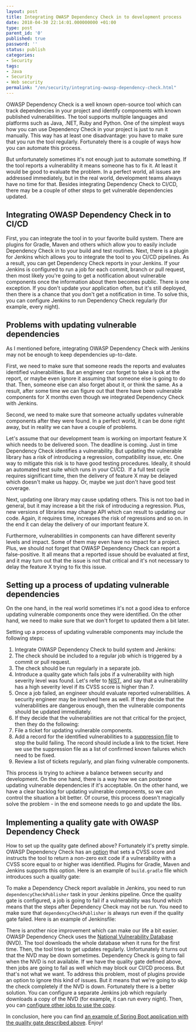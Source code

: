 ```yaml
---
layout: post
title: Integrating OWASP Dependency Check in to development process
date: 2018-04-30 22:14:01.000000000 +01:00
type: post
parent_id: '0'
published: true
password: ''
status: publish
categories:
- Security
tags:
- Java
- Security
- Web security
permalink: "/en/security/integrating-owasp-dependency-check.html"
---
```

OWASP Dependency Check is a well known open-source tool which can track dependencies in your project and identify components with known published vulnerabilities. The tool supports multiple languages and platforms such as Java, .NET, Ruby and Python. One of the simplest ways how you can use Dependency Check in your project is just to run it manually. This way has at least one disadvantage: you have to make sure that you run the tool regularly. Fortunately there is a couple of ways how you can automate this process.

But unfortunately sometimes it's not enough just to automate something. If the tool reports a vulnerability it means someone has to fix it. At least it would be good to evaluate the problem. In a perfect world, all issues are addressed immediately, but in the real world, development teams always have no time for that. Besides integrating Dependency Check to CI/CD, there may be a couple of other steps to get vulnerable dependencies updated.

## Integrating OWASP Dependency Check in to CI/CD

First, you can integrate the tool in to your favorite build system. There are plugins for Gradle, Maven and others which allow you to easily include Dependency Check in to your build and test routines. Next, there is a plugin for Jenkins which allows you to integrate the tool to you CI/CD pipelines. As a result, you can get Dependency Check reports in your Jenkins. If your Jenkins is configured to run a job for each commit, branch or pull request, then most likely you're going to get a notification about vulnerable components once the information about them becomes public. There is one exception. If you don't update your application often, but it's still deployed, then there is a chance that you don't get a notification in time. To solve this, you can configure Jenkins to run Dependency Check regularly (for example, every night).

## Problems with updating vulnerable dependencies

As I mentioned before, integrating OWASP Dependency Check with Jenkins may not be enough to keep dependencies up-to-date.

First, we need to make sure that someone reads the reports and evaluates identified vulnerabilities. But an engineer can forget to take a look at the report, or maybe even ignore it assuming that someone else is going to do that. Then, someone else can also forget about it, or think the same. As a result, after some time we can figure out that there have been vulnerable components for X months even though we integrated Dependency Check with Jenkins.

Second, we need to make sure that someone actually updates vulnerable components after they were found. In a perfect world, it can be done right away, but in reality we can have a couple of problems.

Let's assume that our development team is working on important feature X which needs to be delivered soon. The deadline is coming. Just in time Dependency Check identifies a vulnerability. But updating the vulnerable library has a risk of introducing a regression, compatibility issue, etc. One way to mitigate this risk is to have good testing procedures. Ideally, it should an automated test suite which runs in your CI/CD.&nbsp; If a full test cycle requires significant time, then the delivery of feature X may be delayed which doesn't make us happy. Or, maybe we just don't have good test coverage.

Next, updating one library may cause updating others. This is not too bad in general, but it may increase a bit the risk of introducing a regression. Plus, new versions of libraries may change API which can result to updating our code. Again, it requires time, increases the risk of regressions and so on. in the end it can delay the delivery of our important feature X.

Furthermore, vulnerabilities in components can have different severity levels and impact. Some of them may even have no impact for a project. Plus, we should not forget that OWASP Dependency Check can report a false-positive. It all means that a reported issue should be evaluated at first, and it may turn out that the issue is not that critical and it's not necessary to delay the feature X trying to fix this issue.

## Setting up a process of updating vulnerable dependencies

On the one hand, in the real world sometimes it's not a good idea to enforce updating vulnerable components once they were identified. On the other hand, we need to make sure that we don't forget to updated them a bit later.

Setting up a process of updating vulnerable components may include the following steps:

1. Integrate OWASP Dependency Check to build system and Jenkins:
  1. The check should be included to a regular job which is triggered by a commit or pull request.
  2. The check should be run regularly in a separate job.
2. Introduce a quality gate which fails jobs if a vulnerability with high severity level was found. Let's refer to [NIST](https://nvd.nist.gov/vuln-metrics/cvss), and say that a vulnerability has a high severity level if its CVSS score is higher than 7.
3. Once a job failed, an engineer should evaluate reported vulnerabilities. A security engineer may be involved here as well. If they decide that the vulnerabilities are dangerous enough, then the vulnerable components should be updated immediately.
4. If they decide that the vulnerabilities are not that critical for the project, then they do the following:
  1. File a ticket for updating vulnerable components.
  2. Add a record for the identified vulnerabilities to a [suppression file](https://jeremylong.github.io/DependencyCheck/general/suppression.html) to stop the build failing. The record should include a link to the ticket. Here we use the suppression file as a list of confirmed known failures which need to be fixed.
5. Review a list of tickets regularly, and plan fixing vulnerable components.

This process is trying to achieve a balance between security and development. On the one hand, there is a way how we can postpone updating vulnerable dependencies if it's acceptable. On the other hand, we have a clear backlog for updating vulnerable components, so we can control the situation a bit better. Of course, this process doesn't magically solve the problem - in the end someone needs to go and update the libs.

## Implementing a quality gate with OWASP Dependency Check

How to set up the quality gate defined above? Fortunately it's pretty simple. OWASP Dependency Check has an [option](https://jeremylong.github.io/DependencyCheck/dependency-check-cli/arguments.html) that sets a CVSS score and instructs the tool to return a non-zero exit code if a vulnerability with a CVSS score equal to or higher was identified. Plugins for Gradle, Maven and Jenkins supports this option. Here is an example of `build.gradle` file which introduces such a quality gate:

<script src="https://gist.github.com/artem-smotrakov/c68930234da6b6f308d3cb2534472e3b.js"></script>

To make a Dependency Check report available in Jenkins, you need to run `dependencyCheckPublisher`&nbsp;task in your Jenkins pipeline. Once the quality gate is configured, a job is going to fail if a vulnerability was found which means that the steps after Dependency Check may not be run. You need to make sure that `dependencyCheckPublisher`&nbsp;is always run even if the quality gate failed. Here is an example of Jenkinsfile:

<script src="https://gist.github.com/artem-smotrakov/31f5c1911041268797cc6d7a90be5e93.js"></script>

There is another nice improvement which can make our life a bit easier. OWASP Dependency Check uses the [National Vulnerability Database](https://nvd.nist.gov/) (NVD). The tool downloads the whole database when it runs for the first time. Then, the tool tries to get updates regularly. Unfortunately it turns out that the NVD may be down sometimes. Dependency Check is going to fail when the NVD is not available. If we have the quality gate defined above, then jobs are going to fail as well which may block our CI/CD process. But that's not what we want. To address this problem, most of plugins provide an option to ignore this kind of issues. But it means that we're going to skip the check completely if the NVD is down. Fortunately there is a better solution. You can configure a separate Jenkins job which regularly downloads a copy of the NVD (for example, it can run every night). Then, you can [configure other jobs to use the copy](https://jeremylong.github.io/DependencyCheck/data/mirrornvd.html).

In conclusion, here you can find [an example of Spring Boot application with the quality gate described above](https://github.com/artem-smotrakov/spring-boot-fun/releases/tag/v1.0). Enjoy!


